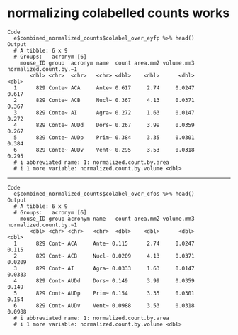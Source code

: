 # normalizing colabelled counts works

    Code
      e$combined_normalized_counts$colabel_over_eyfp %>% head()
    Output
      # A tibble: 6 x 9
      # Groups:   acronym [6]
        mouse_ID group  acronym name  count area.mm2 volume.mm3 normalized.count.by.~1
           <dbl> <chr>  <chr>   <chr> <dbl>    <dbl>      <dbl>                  <dbl>
      1      829 Conte~ ACA     Ante~ 0.617     2.74     0.0247                  0.617
      2      829 Conte~ ACB     Nucl~ 0.367     4.13     0.0371                  0.367
      3      829 Conte~ AI      Agra~ 0.272     1.63     0.0147                  0.272
      4      829 Conte~ AUDd    Dors~ 0.267     3.99     0.0359                  0.267
      5      829 Conte~ AUDp    Prim~ 0.384     3.35     0.0301                  0.384
      6      829 Conte~ AUDv    Vent~ 0.295     3.53     0.0318                  0.295
      # i abbreviated name: 1: normalized.count.by.area
      # i 1 more variable: normalized.count.by.volume <dbl>

---

    Code
      e$combined_normalized_counts$colabel_over_cfos %>% head()
    Output
      # A tibble: 6 x 9
      # Groups:   acronym [6]
        mouse_ID group acronym name   count area.mm2 volume.mm3 normalized.count.by.~1
           <dbl> <chr> <chr>   <chr>  <dbl>    <dbl>      <dbl>                  <dbl>
      1      829 Cont~ ACA     Ante~ 0.115      2.74     0.0247                 0.115 
      2      829 Cont~ ACB     Nucl~ 0.0209     4.13     0.0371                 0.0209
      3      829 Cont~ AI      Agra~ 0.0333     1.63     0.0147                 0.0333
      4      829 Cont~ AUDd    Dors~ 0.149      3.99     0.0359                 0.149 
      5      829 Cont~ AUDp    Prim~ 0.154      3.35     0.0301                 0.154 
      6      829 Cont~ AUDv    Vent~ 0.0988     3.53     0.0318                 0.0988
      # i abbreviated name: 1: normalized.count.by.area
      # i 1 more variable: normalized.count.by.volume <dbl>

